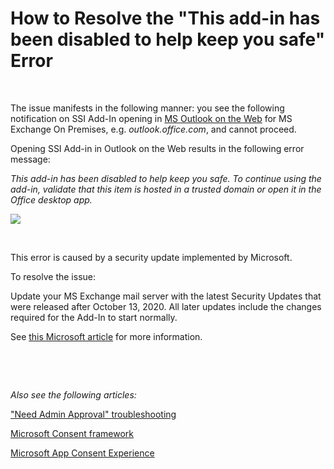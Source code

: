 # How to Resolve the "This add-in has been disabled to help keep you safe" Error


&nbsp;

The issue manifests in the following manner: you see the following notification on SSI Add-In opening in [MS Outlook on the Web](https://en.wikipedia.org/wiki/Outlook_on_the_web) for MS Exchange On Premises, e.g. *outlook.office.com*, and cannot proceed.

Opening SSI Add-in in Outlook on the Web results in the following error message:

*This add-in has been disabled to help keep you safe. To continue using the  add-in, validate that this item is hosted in a trusted domain or open it in the Office desktop app.*

![](..\assets\images\Troubleshooting\addin-keep-safe.png)

&nbsp;

This error is caused by a security update implemented by Microsoft.

To resolve the issue:  

Update your MS Exchange mail server with the latest Security Updates that were released after October 13, 2020. All later updates include the changes required for the Add-In to start normally.  

See [this Microsoft article](
https://support.microsoft.com/en-us/help/4581424/description-of-the-security-update-for-exchange-server-october-2020) for more information.



&nbsp;

&nbsp;

*Also see the following articles:*  

["Need Admin Approval" troubleshooting](../Need-Admin-Approval/)

[Microsoft Consent framework](https://docs.microsoft.com/en-us/azure/active-directory/develop/consent-framework)  

[Microsoft App Consent Experience](https://docs.microsoft.com/en-us/azure/active-directory/develop/application-consent-experience)  



&nbsp;

&nbsp;

